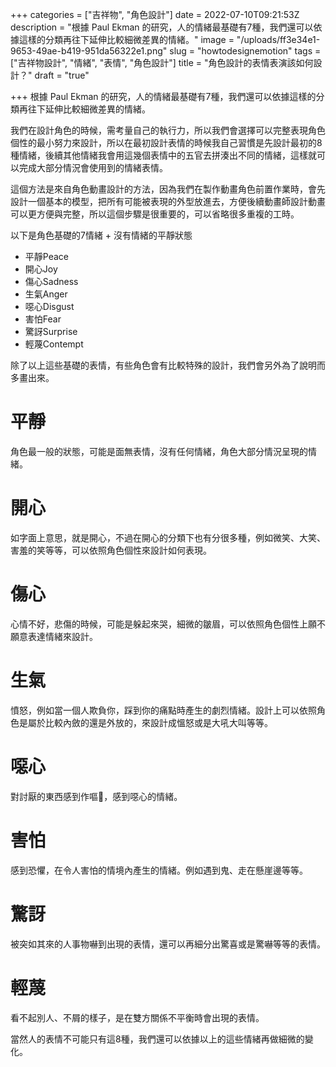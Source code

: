 +++
categories = ["吉祥物", "角色設計"]
date = 2022-07-10T09:21:53Z
description = "根據 Paul Ekman 的研究，人的情緒最基礎有7種，我們還可以依據這樣的分類再往下延伸比較細微差異的情緒。"
image = "/uploads/ff3e34e1-9653-49ae-b419-951da56322e1.png"
slug = "howtodesignemotion"
tags = ["吉祥物設計", "情緒", "表情", "角色設計"]
title = "角色設計的表情表演該如何設計？"
draft = "true"

+++
根據 Paul Ekman 的研究，人的情緒最基礎有7種，我們還可以依據這樣的分類再往下延伸比較細微差異的情緒。

我們在設計角色的時候，需考量自己的執行力，所以我們會選擇可以完整表現角色個性的最小努力來設計，所以在最初設計表情的時候我自己習慣是先設計最初的8種情緒，後續其他情緒我會用這幾個表情中的五官去拼湊出不同的情緒，這樣就可以完成大部分情況會使用到的情緒表情。

這個方法是來自角色動畫設計的方法，因為我們在製作動畫角色前置作業時，會先設計一個基本的模型，把所有可能被表現的外型放進去，方便後續動畫師設計動畫可以更方便與完整，所以這個步驟是很重要的，可以省略很多重複的工時。

以下是角色基礎的7情緒 + 沒有情緒的平靜狀態

* 平靜Peace 
* 開心Joy 
* 傷心Sadness 
* 生氣Anger 
* 噁心Disgust
* 害怕Fear 
* 驚訝Surprise 
* 輕蔑Contempt

除了以上這些基礎的表情，有些角色會有比較特殊的設計，我們會另外為了說明而多畫出來。

# 平靜

角色最一般的狀態，可能是面無表情，沒有任何情緒，角色大部分情況呈現的情緒。

# 開心

如字面上意思，就是開心，不過在開心的分類下也有分很多種，例如微笑、大笑、害羞的笑等等，可以依照角色個性來設計如何表現。

# 傷心

心情不好，悲傷的時候，可能是躲起來哭，細微的皺眉，可以依照角色個性上願不願意表達情緒來設計。

# 生氣

憤怒，例如當一個人欺負你，踩到你的痛點時產生的劇烈情緒。設計上可以依照角色是屬於比較內斂的還是外放的，來設計成慍怒或是大吼大叫等等。

# 噁心

對討厭的東西感到作嘔🤮，感到噁心的情緒。

# 害怕

感到恐懼，在令人害怕的情境內產生的情緒。例如遇到鬼、走在懸崖邊等等。

# 驚訝

被突如其來的人事物嚇到出現的表情，還可以再細分出驚喜或是驚嚇等等的表情。

# 輕蔑

看不起別人、不屑的樣子，是在雙方關係不平衡時會出現的表情。

當然人的表情不可能只有這8種，我們還可以依據以上的這些情緒再做細微的變化。
